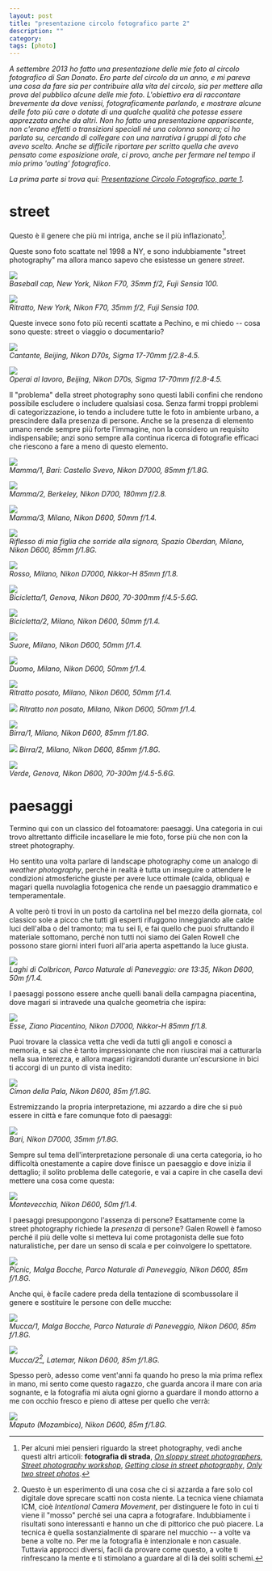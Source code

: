 ```yaml
---
layout: post
title: "presentazione circolo fotografico parte 2"
description: ""
category: 
tags: [photo]
---
```


*A settembre 2013 ho fatto una presentazione delle mie foto al circolo fotografico di San Donato. Ero parte del circolo da un anno, e mi pareva una cosa da fare sia per contribuire alla vita del circolo, sia per mettere alla prova del pubblico alcune delle mie foto. L'obiettivo era di raccontare brevemente da dove venissi, fotograficamente parlando, e mostrare alcune delle foto più care o dotate di una qualche qualità che potesse essere apprezzata anche da altri. Non ho fatto una presentazione appariscente, non c'erano effetti o transizioni speciali né una colonna sonora; ci ho parlato su, cercando di collegare con una narrativa i gruppi di foto che avevo scelto. Anche se difficile riportare per scritto quella che avevo pensato come esposizione orale, ci provo, anche per fermare nel tempo il mio primo 'outing' fotografico.* 

*La prima parte si trova qui: [Presentazione Circolo Fotografico, parte 1](./2014-01-23-presentazione-circolo-fotografico.html).*  

# street

Questo è il genere che più mi intriga, anche se il più inflazionato[^nota-street].

Queste sono foto scattate nel 1998 a NY, e sono indubbiamente "street photography" ma allora manco sapevo che esistesse un genere *street*.

![](images/circolo-sdm-2013-09/usa1997_022.jpg)  
_Baseball cap, New York, Nikon F70, 35mm f/2, Fuji Sensia 100._

![](images/circolo-sdm-2013-09/usa1997_099.jpg)  
_Ritratto, New York, Nikon F70, 35mm f/2, Fuji Sensia 100._

Queste invece sono foto più recenti scattate a Pechino, e mi chiedo -- cosa sono queste: street o viaggio o documentario?

![](images/circolo-sdm-2013-09/DSC8831.jpg)  
_Cantante, Beijing, Nikon D70s, Sigma 17-70mm f/2.8-4.5._

![](images/circolo-sdm-2013-09/DSC8939.jpg)  
_Operai al lavoro, Beijing, Nikon D70s, Sigma 17-70mm f/2.8-4.5._

Il "problema" della street photography sono questi labili confini che rendono possibile escludere o includere qualsiasi cosa. Senza farmi troppi problemi di categorizzazione, io tendo a includere tutte le foto in ambiente urbano, a prescindere dalla presenza di persone. Anche se la presenza di elemento umano rende sempre più forte l'immagine, non la considero un requisito indispensabile; anzi sono sempre alla continua ricerca di fotografie efficaci che riescono a fare a meno di questo elemento.

![](images/circolo-sdm-2013-09/D7K0544.jpg)  
_Mamma/1, Bari: Castello Svevo, Nikon D7000, 85mm f/1.8G._

![](images/circolo-sdm-2013-09/DSC1285.jpg)  
_Mamma/2, Berkeley, Nikon D700, 180mm f/2.8._

![](images/circolo-sdm-2013-09/20130323_AA01289.NEF.jpg)  
_Mamma/3, Milano, Nikon D600, 50mm f/1.4._

![](images/circolo-sdm-2013-09/20130407_AA02219.NEF.jpg)  
_Riflesso di mia figlia che sorride alla signora, Spazio Oberdan, Milano, Nikon D600, 85mm f/1.8G._

![](images/circolo-sdm-2013-09/D7K3030.jpg)  
_Rosso, Milano, Nikon D7000, Nikkor-H 85mm f/1.8._

![](images/circolo-sdm-2013-09/20130625_AA05822.NEF.jpg)  
_Bicicletta/1, Genova, Nikon D600, 70-300mm f/4.5-5.6G._

![](images/circolo-sdm-2013-09/20130323_AA01361.NEF.jpg)  
_Bicicletta/2, Milano, Nikon D600, 50mm f/1.4._

![](images/circolo-sdm-2013-09/20130323_AA01354.NEF.jpg)  
_Suore, Milano, Nikon D600, 50mm f/1.4._

![](images/circolo-sdm-2013-09/20130324_AA01631.NEF.jpg)  
_Duomo, Milano, Nikon D600, 50mm f/1.4._

![](images/circolo-sdm-2013-09/20130323_AA01328.NEF.jpg)  
_Ritratto posato, Milano, Nikon D600, 50mm f/1.4._

![](images/circolo-sdm-2013-09/20130323_AA01362.NEF.jpg)
_Ritratto non posato, Milano, Nikon D600, 50mm f/1.4._

![](images/circolo-sdm-2013-09/20130414_AA02702.NEF.jpg)  
_Birra/1, Milano, Nikon D600, 85mm f/1.8G._

![](images/circolo-sdm-2013-09/20130709_AA06232.NEF.jpg) 
_Birra/2, Milano, Nikon D600, 85mm f/1.8G._

![](images/circolo-sdm-2013-09/20130625_AA05923.NEF.jpg)  
_Verde, Genova, Nikon D600, 70-300m f/4.5-5.6G._
    


# paesaggi

Termino qui con un classico del fotoamatore: paesaggi. Una categoria in cui trovo altrettanto difficile incasellare le mie foto, forse più che non con la street photography.

Ho sentito una volta parlare di landscape photography come un analogo di _weather photography_, perché in realtà è tutta un inseguire o attendere le condizioni atmosferiche giuste per avere luce ottimale (calda, obliqua) e magari quella nuvolaglia fotogenica che rende un paesaggio drammatico e temperamentale.

A volte però ti trovi in un posto da cartolina nel bel mezzo della giornata, col classico sole a picco che tutti gli esperti rifuggono inneggiando alle calde luci dell'alba o del tramonto; ma tu sei lì, e fai quello che puoi sfruttando il materiale sottomano, perché non tutti noi siamo dei Galen Rowell che possono stare giorni interi fuori all'aria aperta aspettando la luce giusta.

![](images/circolo-sdm-2013-09/20130717_AA06725.NEF.jpg)  
_Laghi di Colbricon, Parco Naturale di Paneveggio: ore 13:35, Nikon D600, 50m f/1.4._ 

I paesaggi possono essere anche quelli banali della campagna piacentina, dove magari si intravede una qualche geometria che ispira:

![](images/circolo-sdm-2013-09/D7K9464.jpg)  
_Esse, Ziano Piacentino, Nikon D7000, Nikkor-H 85mm f/1.8._ 

Puoi trovare la classica vetta che vedi da tutti gli angoli e conosci a memoria, e sai che è tanto impressionante che non riuscirai mai a catturarla nella sua interezza, e allora magari rigirandoti durante un'escursione in bici ti accorgi di un punto di vista inedito:

![](images/circolo-sdm-2013-09/20130716_AA06631.NEF.jpg)  
_Cimon della Pala, Nikon D600, 85m f/1.8G._  

Estremizzando la propria interpretazione, mi azzardo a dire che si può essere in città e fare comunque foto di paesaggi:

![](images/circolo-sdm-2013-09/D7K0361.jpg)  
_Bari, Nikon D7000, 35mm f/1.8G._ 

Sempre sul tema dell'interpretazione personale di una certa categoria, io ho difficoltà onestamente a capire dove finisce un paesaggio e dove inizia il dettaglio; il solito problema delle categorie, e vai a capire in che casella devi mettere una cosa come questa:

![](images/circolo-sdm-2013-09/20130302_AA00692.NEF.jpg)  
_Montevecchia, Nikon D600, 50m f/1.4._ 

I paesaggi presuppongono l'assenza di persone? Esattamente come la street photography richiede la _presenza_ di persone? Galen Rowell è famoso perché il più delle volte si metteva lui come protagonista delle sue foto naturalistiche, per dare un senso di scala e per coinvolgere lo spettatore.

![](images/circolo-sdm-2013-09/20130715_AA06465.NEF.jpg)  
_Picnic, Malga Bocche, Parco Naturale di Paneveggio, Nikon D600, 85m f/1.8G._ 

Anche qui, è facile cadere preda della tentazione di scombussolare il genere e sostituire le persone con delle mucche:

![](images/circolo-sdm-2013-09/20130715_AA06510.NEF.jpg)  
_Mucca/1, Malga Bocche, Parco Naturale di Paneveggio, Nikon D600, 85m f/1.8G._ 

![](images/circolo-sdm-2013-09/20130721_AA07238.NEF.jpg)  
_Mucca/2[^nota-mucca], Latemar, Nikon D600, 85m f/1.8G._ 

Spesso però, adesso come vent'anni fa quando ho preso la mia prima reflex in mano, mi sento come questo ragazzo, che guarda ancora il mare con aria sognante, e la fotografia mi aiuta ogni giorno a guardare il mondo attorno a me con occhio fresco e pieno di attese per quello che verrà:

![](images/circolo-sdm-2013-09/20130829_AA08937.NEF.jpg)  
_Maputo (Mozambico), Nikon D600, 85m f/1.8G._ 


[^nota-street]: Per alcuni miei pensieri riguardo la street photography, vedi anche questi altri articoli: **fotografia di strada**, [_On sloppy street photographers_](2013-07-25-on-sloppy-street-photographers.html), [_Street photography workshop_](2013-03-25-street-photography-workshop.html), [_Getting close in street photography_](2013-02-20-getting-close-in-street-photography.html), [_Only two street photos_](2013-01-24-only-two-street-photos.html).

[^nota-mucca]: Questo è un esperimento di una cosa che ci si azzarda a fare solo col digitale dove sprecare scatti non costa niente. La tecnica viene chiamata ICM, cioè _Intentional Camera Movement_, per distinguere le foto in cui ti viene il "mosso" perché sei una capra a fotografare. Indubbiamente i risultati sono interessanti e hanno un che di pittorico che può piacere. La tecnica è quella sostanzialmente di sparare nel mucchio -- a volte va bene a volte no. Per me la fotografia è intenzionale e non casuale. Tuttavia approcci diversi, facili da provare come questo, a volte ti rinfrescano la mente e ti stimolano a guardare al di là dei soliti schemi.
